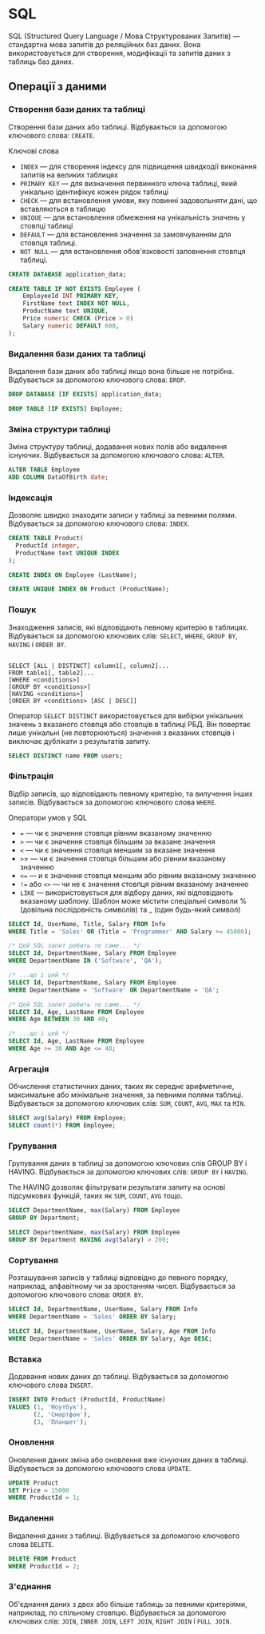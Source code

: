 # SQL

SQL (Structured Query Language / Мова Структурованих Запитів) — стандартна мова запитів до реляційних баз даних. Вона використовується для створення, модифікації та запитів даних з таблиць баз даних.

## Операції з даними

### Створення бази даних та таблиці

Створення бази даних або таблиці.
Відбувається за допомогою ключового слова: `CREATE`.

Ключові слова

-   `INDEX` — для створення індексу для підвищення швидкодії виконання запитів на великих таблицях
-   `PRIMARY KEY` — для визначення первинного ключа таблиці, який унікально ідентифікує кожен рядок таблиці
-   `CHECK` — для встановлення умови, яку повинні задовольняти дані, що вставляються в таблицю
-   `UNIQUE` — для встановлення обмеження на унікальність значень у стовпці таблиці
-   `DEFAULT` — для встановлення значення за замовчуванням для стовпця таблиці.
-   `NOT NULL` — для встановлення обов'язковості заповнення стовпця таблиці.

```sql
CREATE DATABASE application_data;

CREATE TABLE IF NOT EXISTS Employee (
    EmployeeId INT PRIMARY KEY,
    FirstName text INDEX NOT NULL,
    ProductName text UNIQUE,
    Price numeric CHECK (Price > 0)
    Salary numeric DEFAULT 600,
);
```

### Видалення бази даних та таблиці

Видалення бази даних або таблиці якщо вона більше не потрібна.
Відбувається за допомогою ключового слова: `DROP`.

```sql
DROP DATABASE [IF EXISTS] application_data;

DROP TABLE [IF EXISTS] Employee;
```

### Зміна структури таблиці

Зміна структуру таблиці, додавання нових полів або видалення існуючих.
Відбувається за допомогою ключового слова: `ALTER`.

```sql
ALTER TABLE Employee
ADD COLUMN DataOfBirth date;
```

### Індексація

Дозволяє швидко знаходити записи у таблиці за певними полями.
Відбувається за допомогою ключового слова: `INDEX`.

```sql
CREATE TABLE Product(
  ProductId integer,
  ProductName text UNIQUE INDEX
);

CREATE INDEX ON Employee (LastName);

CREATE UNIQUE INDEX ON Product (ProductName);
```

### Пошук

Знаходження записів, які відповідають певному критерію в таблицях.
Відбувається за допомогою ключових слів: `SELECT`, `WHERE`, `GROUP BY`, `HAVING` і `ORDER BY`.

```

SELECT [ALL | DISTINCT] column1[, column2]...
FROM table1[, table2]...
[WHERE <conditions>]
[GROUP BY <conditions>]
[HAVING <conditions>]
[ORDER BY <conditions> [ASC | DESC]]

```

Оператор `SELECT DISTINCT` використовується для вибірки унікальних значень з вказаного стовпця або стовпців в таблиці РБД. Він повертає лише унікальні (не повторюються) значення з вказаних стовпців і виключає дублікати з результатів запиту.

```sql
SELECT DISTINCT name FROM users;
```

### Фільтрація

Відбір записів, що відповідають певному критерію, та вилучення інших записів.
Відбувається за допомогою ключового слова `WHERE`.

Оператори умов у SQL

-   `=` — чи є значення стовпця рівним вказаному значенню
-   `>` — чи є значення стовпця більшим за вказане значення
-   `<` — чи є значення стовпця меншим за вказане значення
-   `>`= — чи є значення стовпця більшим або рівним вказаному значенню
-   `<=` — и є значення стовпця меншим або рівним вказаному значенню
-   `!=` або `<>` — чи не є значення стовпця рівним вказаному значенню
-   `LIKE` — використовується для відбору даних, які відповідають вказаному шаблону. Шаблон може містити спеціальні символи % (довільна послідовність символів) та \_ (один будь-який символ)

```sql
SELECT Id, UserName, Title, Salary FROM Info
WHERE Title = 'Sales' OR (Title = 'Programmer' AND Salary >= 45000);

/* Цей SQL запит робить те саме... */
SELECT Id, DepartmentName, Salary FROM Employee
WHERE DepartmentName IN ('Software', 'QA');

/* ...що і цей */
SELECT Id, DepartmentName, Salary FROM Employee
WHERE DepartmentName = 'Software' OR DepartmentName = 'QA';

/* Цей SQL запит робить те саме... */
SELECT Id, Age, LastName FROM Employee
WHERE Age BETWEEN 30 AND 40;

/* ...що і цей */
SELECT Id, Age, LastName FROM Employee
WHERE Age >= 30 AND Age <= 40;
```

### Агрегація

Обчислення статистичних даних, таких як середнє арифметичне, максимальне або мінімальне значення, за певними полями таблиці.
Відбувається за допомогою ключових слів: `SUM`, `COUNT`, `AVG`, `MAX` та `MIN`.

```sql
SELECT avg(Salary) FROM Employee;
SELECT count(*) FROM Employee;
```

### Групування

Групування даних в таблиці за допомогою ключових слів GROUP BY і HAVING.
Відбувається за допомогою ключових слів: `GROUP BY` і `HAVING`.

The HAVING дозволяє фільтрувати результати запиту на основі підсумкових функцій, таких як `SUM`, `COUNT`, `AVG` тощо.

```sql
SELECT DepartmentName, max(Salary) FROM Employee
GROUP BY Department;

SELECT DepartmentName, max(Salary) FROM Employee
GROUP BY Department HAVING avg(Salary) > 200;
```

### Сортування

Розташування записів у таблиці відповідно до певного порядку, наприклад, алфавітному чи за зростанням чисел.
Відбувається за допомогою ключового слова: `ORDER BY`.

```sql
SELECT Id, DepartmentName, UserName, Salary FROM Info
WHERE DepartmentName = 'Sales' ORDER BY Salary;

SELECT Id, DepartmentName, UserName, Salary, Age FROM Info
WHERE DepartmentName = 'Sales' ORDER BY Salary, Age DESC;
```

### Вставка

Додавання нових даних до таблиці.
Відбувається за допомогою ключового слова `INSERT`.

```sql
INSERT INTO Product (ProductId, ProductName)
VALUES (1, 'Ноутбук'),
       (2, 'Смартфон'),
       (3, 'Планшет');
```

### Оновлення

Оновлення даних зміна або оновлення вже існуючих даних в таблиці.
Відбувається за допомогою ключового слова `UPDATE`.

```sql
UPDATE Product
SET Price = 15000
WHERE ProductId = 1;
```

### Видалення

Видалення даних з таблиці.
Відбувається за допомогою ключового слова `DELETE`.

```sql
DELETE FROM Product
WHERE ProductId = 2;
```

### З'єднання

Об'єднання даних з двох або більше таблиць за певними критеріями, наприклад, по спільному стовпцю.
Відбувається за допомогою ключових слів: `JOIN`, `INNER JOIN`, `LEFT JOIN`, `RIGHT JOIN` і `FULL JOIN`.
